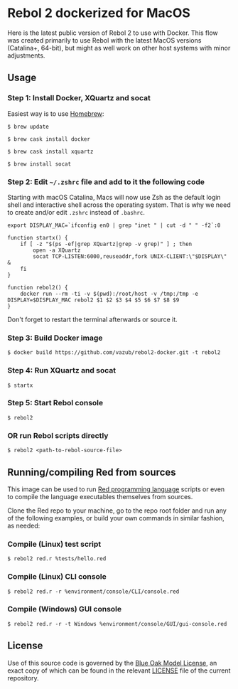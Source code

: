 # Rebol 2 dockerized for MacOS #

Here is the latest public version of Rebol 2 to use with Docker. This flow was created primarily to use Rebol with the latest MacOS versions (Catalina+, 64-bit), but might as well work on other host systems with minor adjustments.

## Usage ##

### Step 1: Install Docker, XQuartz and socat ###
Easiest way is to use [Homebrew](https://brew.sh/):

`$ brew update`

`$ brew cask install docker`

`$ brew cask install xquartz`

`$ brew install socat`

### Step 2: Edit `~/.zshrc` file and add to it the following code ###
Starting with macOS Catalina, Macs will now use Zsh as the default login shell and interactive shell across the operating system. That is why we need to create and/or edit `.zshrc` instead of `.bashrc`.

```
export DISPLAY_MAC=`ifconfig en0 | grep "inet " | cut -d " " -f2`:0

function startx() {
	if [ -z "$(ps -ef|grep XQuartz|grep -v grep)" ] ; then
	    open -a XQuartz
        socat TCP-LISTEN:6000,reuseaddr,fork UNIX-CLIENT:\"$DISPLAY\" &
	fi
}

function rebol2() {
	docker run --rm -ti -v $(pwd):/root/host -v /tmp:/tmp -e DISPLAY=$DISPLAY_MAC rebol2 $1 $2 $3 $4 $5 $6 $7 $8 $9
}
```
Don't forget to restart the terminal afterwards or source it.

### Step 3: Build Docker image ###

`$ docker build https://github.com/vazub/rebol2-docker.git -t rebol2`

### Step 4: Run XQuartz and socat ###
`$ startx`

### Step 5: Start Rebol console ###
`$ rebol2`

### OR run Rebol scripts directly ###

`$ rebol2 <path-to-rebol-source-file>`

## Running/compiling Red from sources ##
This image can be used to run [Red programming language](https://github.com/red/red) scripts or even to compile the language executables themselves from sources.

Clone the Red repo to your machine, go to the repo root folder and run any of the following examples, or build your own commands in similar fashion, as needed: 

### Compile (Linux) test script ###
`$ rebol2 red.r %tests/hello.red`

### Compile (Linux) CLI console ###
`$ rebol2 red.r -r %environment/console/CLI/console.red`

### Compile (Windows) GUI console ###
`$ rebol2 red.r -r -t Windows %environment/console/GUI/gui-console.red`

## License ##
Use of this source code is governed by the [Blue Oak Model License](https://blueoakcouncil.org/license/1.0.0), an exact copy of which can be found in the relevant [LICENSE](./LICENSE.md) file of the current repository.
